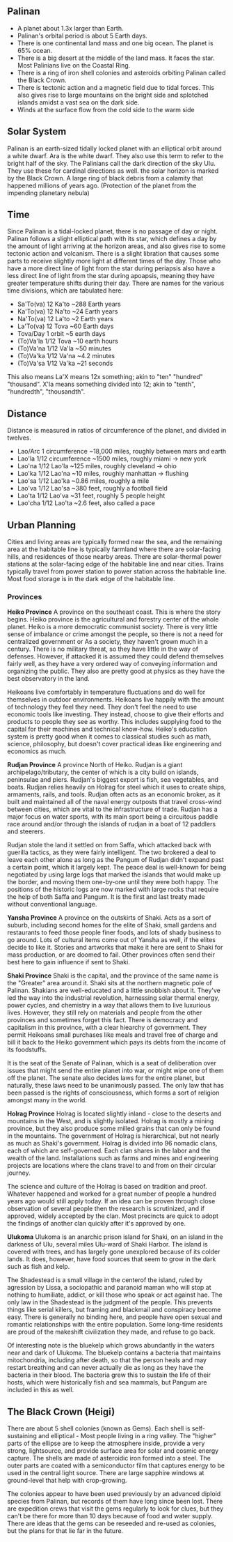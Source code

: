 ## Palinan

- A planet about 1.3x larger than Earth.
- Palinan's orbital period is about 5 Earth days.
- There is one continental land mass and one big ocean. The planet is 65% ocean.
- There is a big desert at the middle of the land mass. It faces the star. Most Palinians live on the Coastal Ring.
- There is a ring of iron shell colonies and asteroids orbiting Palinan called the Black Crown.
- There is tectonic action and a magnetic field due to tidal forces. This also gives rise to large mountains on the bright side and splotched islands amidst a vast sea on the dark side.
- Winds at the surface flow from the cold side to the warm side

## Solar System

Palinan is an earth-sized tidally locked planet with an elliptical orbit around a white dwarf.
Ara is the white dwarf. They also use this term to refer to the bright half of the sky.
The Palinians call the dark direction of the sky Ulu. They use these for cardinal directions as well.
the solar horizon is marked by the Black Crown. A large ring of black debris from a calamity that happened millions of years ago. (Protection of the planet from the impending planetary nebula)

## Time

Since Palinan is a tidal-locked planet, there is no passage of day or night. Palinan follows a slight elliptical path with its star, which defines a day by the amount of light arriving at the horizon areas, and also gives rise to some tectonic action and volcanism. There is a slight libration that causes some parts to receive slightly more light at different times of the day. Those who have a more direct line of light from the star during periapsis also have a less direct line of light from the star during apoapsis, meaning they have greater temperature shifts during their day.
There are names for the various time divisions, which are tabulated here:

- Sa'To(va) 12 Ka'to ~288 Earth years
- Ka'To(va) 12 Na'to ~24 Earth years
- Na'To(va) 12 La'to ~2 Earth years
- La'To(va) 12 Tova ~60 Earth days
- Tova/Day 1 orbit ~5 earth days
- (To)Va'la 1/12 Tova ~10 earth hours
- (To)Va'na 1/12 Va'la ~50 minutes
- (To)Va'ka 1/12 Va'na ~4.2 minutes
- (To)Va'sa 1/12 Va'ka ~21 seconds

This also means La'X means 12x something; akin to "ten" "hundred" "thousand".
X'la means something divided into 12; akin to "tenth", "hundredth", "thousandth".

## Distance

Distance is measured in ratios of circumference of the planet, and divided in twelves.

- Lao/Arc 1 circumference ~18,000 miles, roughly between mars and earth
- Lao'la 1/12 circumference ~1500 miles, roughly miami -> new york
- Lao'na 1/12 Lao'la ~125 miles, roughly cleveland -> ohio
- Lao'ka 1/12 Lao'na ~10 miles, roughly manhattan -> flushing
- Lao'sa 1/12 Lao'ka ~0.86 miles, roughly a mile
- Lao'va 1/12 Lao'sa ~380 feet, roughly a football field
- Lao'ta 1/12 Lao'va ~31 feet, roughly 5 people height
- Lao'cha 1/12 Lao'ta ~2.6 feet, also called a pace

## Urban Planning

Cities and living areas are typically formed near the sea, and the remaining area at the habitable line is typically farmland where there are solar-facing hills, and residences of those nearby areas. There are solar-thermal power stations at the solar-facing edge of the habitable line and near cities. Trains typically travel from power station to power station across the habitable line. Most food storage is in the dark edge of the habitable line.

### Provinces

**Heiko Province**
A province on the southeast coast. This is where the story begins.
Heiko province is the agricultural and forestry center of the whole planet. Heiko is a more democratic communist society. There is very little sense of imbalance or crime amongst the people, so there is not a need for centralized government or As a society, they haven't grown much in a century. There is no military threat, so they have little in the way of defenses. However, if attacked it is assumed they could defend themselves fairly well, as they have a very ordered way of conveying information and organizing the public. They also are pretty good at physics as they have the best observatory in the land.

Heikoans live comfortably in temperature fluctuations and do well for themselves in outdoor environments. Heikoans live happily with the amount of technology they feel they need. They don't feel the need to use economic tools like investing. They instead, choose to give their efforts and products to people they see as worthy. This includes supplying food to the capital for their machines and technical know-how. Heiko's education system is pretty good when it comes to classical studies such as math, science, philosophy, but doesn't cover practical ideas like engineering and economics as much.

**Rudjan Province**
A province North of Heiko. Rudjan is a giant archipelago/tributary, the center of which is a city build on islands, peninsulae and piers. Rudjan's biggest export is fish, sea vegetables, and boats. Rudjan relies heavily on Holrag for steel which it uses to create ships, armaments, rails, and tools. Rudjan often acts as an economic broker, as it built and maintained all of the naval energy outposts that travel cross-wind between cities, which are vital to the infrastructure of trade. Rudjan has a major focus on water sports, with its main sport being a circuitous paddle race around and/or through the islands of rudjan in a boat of 12 paddlers and steerers.

Rudjan stole the land it settled on from Saffa, which attacked back with guerilla tactics, as they were fairly intelligent. The two brokered a deal to leave each other alone as long as the Pangum of Rudjan didn't expand past a certain point, which it largely kept. The peace deal is well-known for being negotiated by using large logs that marked the islands that would make up the border, and moving them one-by-one until they were both happy. The positions of the historic logs are now marked with large rocks that require the help of both Saffa and Pangum. It is the first and last treaty made without conventional language.

**Yansha Province**
A province on the outskirts of Shaki. Acts as a sort of suburb, including second homes for the elite of Shaki, small gardens and restaurants to feed those people finer foods, and lots of shady business to go around. Lots of cultural items come out of Yansha as well, if the elites decide to like it. Stories and artworks that make it here are sent to Shaki for mass production, or are doomed to fail. Other provinces often send their best here to gain influence if sent to Shaki.

**Shaki Province**
Shaki is the capital, and the province of the same name is the "Greater" area around it. Shaki sits at the northern magnetic pole of Palinan. Shakians are well-educated and a little snobbish about it. They've led the way into the industrial revolution, harnessing solar thermal energy, power cycles, and chemistry in a way that allows them to live luxurious lives. However, they still rely on materials and people from the other provinces and sometimes forget this fact. There is democracy and capitalism in this province, with a clear hiearchy of government. They permit Heikoans small purchases like meals and travel free of charge and bill it back to the Heiko government which pays its debts from the income of its foodstuffs.

It is the seat of the Senate of Palinan, which is a seat of deliberation over issues that might send the entire planet into war, or might wipe one of them off the planet. The senate also decides laws for the entire planet, but naturally, these laws need to be unanimously passed. The only law that has been passed is the rights of consciousness, which forms a sort of religion amongst many in the world.

**Holrag Province**
Holrag is located slightly inland - close to the deserts and mountains in the West, and is slightly isolated. Holrag is mostly a mining province, but they also produce some milled grains that can only be found in the mountains. The government of Holrag is hierarchical, but not nearly as much as Shaki's government. Holrag is divided into 96 nomadic clans, each of which are self-governed. Each clan shares in the labor and the wealth of the land. Installations such as farms and mines and engineering projects are locations where the clans travel to and from on their circular journey.

The science and culture of the Holrag is based on tradition and proof. Whatever happened and worked for a great number of people a hundred years ago would still apply today. If an idea can be proven through close observation of several people then the research is scrutinized, and if approved, widely accepted by the clan. Most precincts are quick to adopt the findings of another clan quickly after it's approved by one.

**Ulukoma**
Ulukoma is an anarchic prison island for Shaki, on an island in the darkness of Ulu, several miles Ulu-ward of Shaki Harbor. The island is covered with trees, and has largely gone unexplored because of its colder lands. It does, however, have food sources that seem to grow in the dark such as fish and kelp.

The Shadestead is a small village in the centerof the island, ruled by agression by Lissa, a sociopathic and paranoid maman who will stop at nothing to humiliate, addict, or kill those who speak or act against hae. The only law in the Shadestead is the judgment of the people. This prevents things like serial killers, but framing and blackmail and conspiracy become easy. There is generally no binding here, and people have open sexual and romantic relationships with the entire population. Some long-time residents are proud of the makeshift civilization they made, and refuse to go back.

Of interesting note is the bluekelp which grows abundantly in the waters near and dark of Ulukoma. The bluekelp contains a bacteria that maintains mitochondria, including after death, so that the person heals and may restart breathing and can never actually die as long as they have the bacteria in their blood. The bacteria grew this to sustain the life of their hosts, which were historically fish and sea mammals, but Pangum are included in this as well.

<!--
A province on the Northwestern coast made of a tribal people that use only simple technology. Each person, man, woman, or nyman is trained to be a warrior as children. The tribal customs are law for Halpians. Defying it is a personal conflict and most Halpians believe the person would defy it for a reason, and do not ask or judge what the reason is. The tribes are generational, being created solely for small groups of adults to mate and raise children. The children will journey to find another group when they are of age. There is no idea of a single spouse for a lifetime. The tribe senses a strong friendship and sexual bond amongst all its members.
-->

## The Black Crown (Heigi)

There are about 5 shell colonies (known as Gems). Each shell is self-sustaining and elliptical - Most people living in a ring valley. The "higher" parts of the ellipse are to keep the atmosphere inside, provide a very strong, lightsource, and provide surface area for solar and cosmic energy capture. The shells are made of asteroidic iron formed into a steel. The outer parts are coated with a semiconductor film that captures energy to be used in the central light source. There are large sapphire windows at ground-level that help with crop-growing.

The colonies appear to have been used previously by an advanced diploid species from Palinan, but records of them have long since been lost. There are expedition crews that visit the gems regularly to look for clues, but they can't be there for more than 10 days because of food and water supply. There are ideas that the gems can be reseeded and re-used as colonies, but the plans for that lie far in the future.
